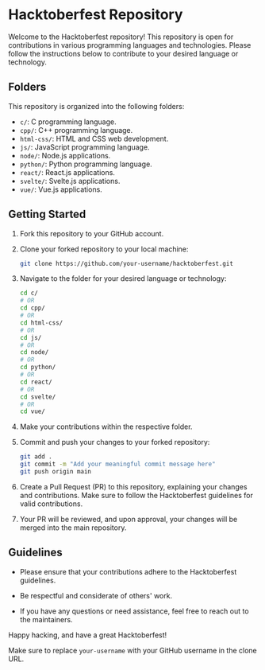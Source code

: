# Hacktoberfest Repository

Welcome to the Hacktoberfest repository! This repository is open for contributions in various programming languages and technologies. Please follow the instructions below to contribute to your desired language or technology.

## Folders

This repository is organized into the following folders:

- `c/`: C programming language.
- `cpp/`: C++ programming language.
- `html-css/`: HTML and CSS web development.
- `js/`: JavaScript programming language.
- `node/`: Node.js applications.
- `python/`: Python programming language.
- `react/`: React.js applications.
- `svelte/`: Svelte.js applications.
- `vue/`: Vue.js applications.

## Getting Started

1. Fork this repository to your GitHub account.

2. Clone your forked repository to your local machine:

   ```sh
   git clone https://github.com/your-username/hacktoberfest.git
   ```

3. Navigate to the folder for your desired language or technology:

   ```sh
   cd c/
   # OR
   cd cpp/
   # OR
   cd html-css/
   # OR
   cd js/
   # OR
   cd node/
   # OR
   cd python/
   # OR
   cd react/
   # OR
   cd svelte/
   # OR
   cd vue/
   ```

4. Make your contributions within the respective folder.

5. Commit and push your changes to your forked repository:

   ```sh
   git add .
   git commit -m "Add your meaningful commit message here"
   git push origin main
   ```

6. Create a Pull Request (PR) to this repository, explaining your changes and contributions. Make sure to follow the Hacktoberfest guidelines for valid contributions.

7. Your PR will be reviewed, and upon approval, your changes will be merged into the main repository.

## Guidelines

- Please ensure that your contributions adhere to the Hacktoberfest guidelines.

- Be respectful and considerate of others' work.

- If you have any questions or need assistance, feel free to reach out to the maintainers.

Happy hacking, and have a great Hacktoberfest!

Make sure to replace `your-username` with your GitHub username in the clone URL.
